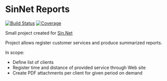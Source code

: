 # SinNet Reports

[![Build Status](https://dev.azure.com/sinnetapps/sinnetapps/_apis/build/status/siudeks.sin-net-reports?branchName=master)](https://dev.azure.com/sinnetapps/sinnetapps/_build/latest?definitionId=1&branchName=master)
[![Coverage](https://sonarcloud.io/api/project_badges/measure?project=net.siudek%3Asinnet-group&metric=coverage)](https://sonarcloud.io/dashboard?id=net.siudek%3Asinnet-group)

Small project created for [Sin.Net](http://www.sin.net.pl/)

Project allows register customer services and produce summarized reports.

In scope:

- Define list of clients
- Register time and distance of provided service through Web site
- Create PDF attachments per client for given period on demand
